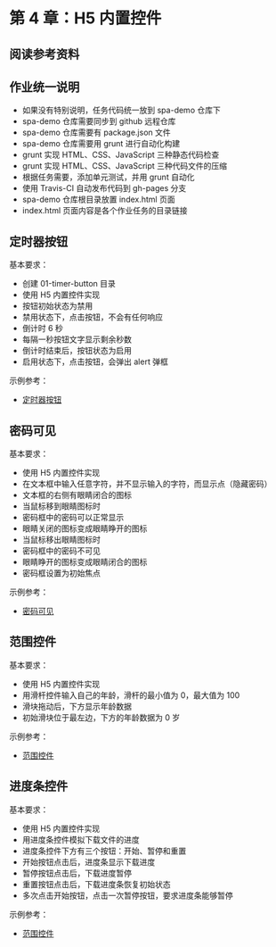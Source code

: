 # 第 4 章：H5 内置控件

## 阅读参考资料



## 作业统一说明

- 如果没有特别说明，任务代码统一放到 spa-demo 仓库下
- spa-demo 仓库需要同步到 github 远程仓库
- spa-demo 仓库需要有 package.json 文件
- spa-demo 仓库需要用 grunt 进行自动化构建
- grunt 实现 HTML、CSS、JavaScript 三种静态代码检查
- grunt 实现 HTML、CSS、JavaScript 三种代码文件的压缩
- 根据任务需要，添加单元测试，并用 grunt 自动化
- 使用 Travis-CI 自动发布代码到 gh-pages 分支
- spa-demo 仓库根目录放置 index.html 页面
- index.html 页面内容是各个作业任务的目录链接

## 定时器按钮

基本要求：
- 创建 01-timer-button 目录
- 使用 H5 内置控件实现
- 按钮初始状态为禁用
- 禁用状态下，点击按钮，不会有任何响应
- 倒计时 6 秒
- 每隔一秒按钮文字显示剩余秒数
- 倒计时结束后，按钮状态为启用
- 启用状态下，点击按钮，会弹出 alert 弹框

示例参考：
- [定时器按钮](https://fe.wangding.in/01-html-widget/04-button.html)

## 密码可见

基本要求：
- 使用 H5 内置控件实现
- 在文本框中输入任意字符，并不显示输入的字符，而显示点（隐藏密码）
- 文本框的右侧有眼睛闭合的图标
- 当鼠标移到眼睛图标时
- 密码框中的密码可以正常显示
- 眼睛关闭的图标变成眼睛睁开的图标
- 当鼠标移出眼睛图标时
- 密码框中的密码不可见
- 眼睛睁开的图标变成眼睛闭合的图标
- 密码框设置为初始焦点

示例参考：
- [密码可见](https://fe.wangding.in/01-html-widget/13-password.html)

## 范围控件

基本要求：
- 使用 H5 内置控件实现
- 用滑杆控件输入自己的年龄，滑杆的最小值为 0，最大值为 100
- 滑块拖动后，下方显示年龄数据
- 初始滑块位于最左边，下方的年龄数据为 0 岁

示例参考：
- [范围控件](https://fe.wangding.in/01-html-widget/31-range.html)

## 进度条控件

基本要求：
- 使用 H5 内置控件实现
- 用进度条控件模拟下载文件的进度
- 进度条控件下方有三个按钮：开始、暂停和重置
- 开始按钮点击后，进度条显示下载进度
- 暂停按钮点击后，下载进度暂停
- 重置按钮点击后，下载进度条恢复初始状态
- 多次点击开始按钮，点击一次暂停按钮，要求进度条能够暂停

示例参考：
- [范围控件](https://fe.wangding.in/01-html-widget/31-range.html)
